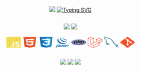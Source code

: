 
<div align="center">
 <img src="https://capsule-render.vercel.app/api?type=waving&color=6833ff&height=150&text=Desenvolvedor%20Front-end&animation=twinkling&fontColor=F8E7DE&fontSize=40&fontAlign=65&fontAlignY=30" />
 <a href="https://git.io/typing-svg"><img src="https://readme-typing-svg.herokuapp.com?font=Fira+Code&duration=4000&pause=10000&color=F7F7F7&width=435&lines=Ol%C3%A1%2C+eu+sou+o+Gabriel+Henrique+%F0%9F%91%8B%F0%9F%8F%BB" alt="Typing SVG" /></a>
</div>

##

<div align="center"  style="display: inline_block">
    <a href="https://www.linkedin.com/in/ghenriquev/" style="text-decoration: none;">
    <img height="150" src="https://github-readme-stats.vercel.app/api?username=ghenriquev&show_icons=true&theme=tokyonight&include_all_commits=true&count_private=true"/>
    <img height="150em" src="https://github-readme-stats.vercel.app/api/top-langs/?username=ghenriquev&layout=compact&langs_count=7&theme=tokyonight"/>
    </a>
</div>
<div align="center" style="display: inline_block"><br>
  <img align="center" alt="Gab-Js" height="30" width="40" src="https://raw.githubusercontent.com/devicons/devicon/master/icons/javascript/javascript-plain.svg">
  <img align="center" alt="Gab-HTML" height="30" width="40" src="https://raw.githubusercontent.com/devicons/devicon/master/icons/html5/html5-original.svg">
  <img align="center" alt="Gab-CSS" height="30" width="40" src="https://raw.githubusercontent.com/devicons/devicon/master/icons/css3/css3-original.svg">
  <img align="center" alt="Gab-jQuery" height="30" width="40" src="https://github.com/devicons/devicon/blob/master/icons/jquery/jquery-plain-wordmark.svg">
  <img align="center" alt="Gab-PHP" height="30" width="40" src="https://github.com/devicons/devicon/blob/master/icons/php/php-original.svg">
  <img align="center" alt="Gab-Laravel" height="30" width="40" src="https://github.com/devicons/devicon/blob/master/icons/laravel/laravel-original.svg">
  <img align="center" alt="Gab-Laravel" height="30" width="40" src="https://github.com/devicons/devicon/blob/master/icons/mysql/mysql-original.svg">
  <img align="center" alt="Gab-Git" height="30" width="40" src="https://github.com/devicons/devicon/blob/master/icons/git/git-original.svg">
</div>

  
  ##
 
<div align="center"> 
  
   <a href="https://instagram.com/ghenriquev" target="_blank"><img src="https://img.shields.io/badge/-Instagram-%23E4405F?style=for-the-badge&logo=instagram&logoColor=white" target="_blank"></a>
  <a href = "mailto:gabriel.emv@hotmail.com"><img src="https://img.shields.io/badge/Microsoft_Outlook-0078D4?style=for-the-badge&logo=microsoft-outlook&logoColor=white" target="_blank"></a>
  <a href="https://www.linkedin.com/in/ghenriquev" target="_blank"><img src="https://img.shields.io/badge/-LinkedIn-%230077B5?style=for-the-badge&logo=linkedin&logoColor=white" target="_blank"></a> 

</div>
